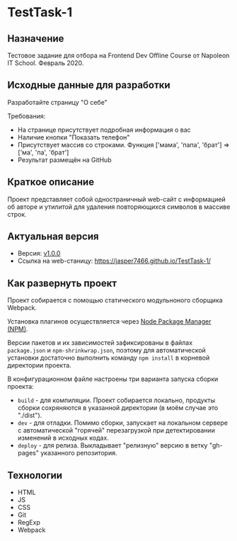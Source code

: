 # TestTask-1

## Назначение

Тестовое задание для отбора на Frontend Dev Offline Course от Napoleon IT School. Февраль 2020.

## Исходные данные для разработки

Разработайте страницу "О себе"

Требования:

- На странице присутствует подробная информация о вас
- Наличие кнопки "Показать телефон"
- Присутствует массив со строками. Функция ['мама', 'папа', 'брат'] => ['ма', 'па', 'брат']
- Результат размещён на GitHub

## Краткое описание

Проект представляет собой одностраничный web-сайт с информацией об авторе и утилитой для удаления повторяющихся символов в массиве строк.

## Актуальная версия

 - Версия: [v1.0.0](https://github.com/jasper7466/TestTask-1/tree/v1.0.0)
 - Ссылка на web-станицу: https://jasper7466.github.io/TestTask-1/

## Как развернуть проект

Проект собирается с помощью статического модульноного сборщика Webpack.

Установка плагинов осуществляется через [Node Package Manager (NPM)](https://nodejs.org/en/download/).

Версии пакетов и их зависимостей зафиксированы в файлах `package.json` и `npm-shrinkwrap.json`, поэтому для автоматической установки достаточно выполнить команду `npm install` в корневой директории проекта.

В конфигурационном файле настроены три варианта запуска сборки проекта:

 - `build` - для компиляции. Проект собирается локально, продукты сборки сохряняются в указанной директории (в моём случае это "./dist").
 - `dev` - для отладки. Помимо сборки, запускает на локальном сервере с автоматической "горячей" перезагрузкой при детектировании изменений в исходных кодах.
 - `deploy` - для релиза. Выкладывает "релизную" версию в ветку "gh-pages" указанного репозитория.

## Технологии

 - HTML
 - JS
 - CSS
 - Git
 - RegExp
 - Webpack